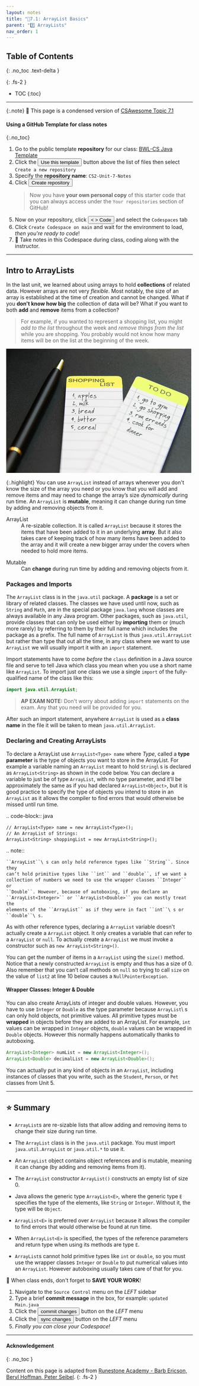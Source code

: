 ```yaml
---
layout: notes
title: "📓7.1: ArrayList Basics" 
parent: "7️⃣ ArrayLists"
nav_order: 1
---
```


## Table of Contents
{: .no_toc .text-delta }

{: .fs-2 }
- TOC
{:toc}

---

{:.note}
📖 This page is a condensed version of [CSAwesome Topic 7.1](https://runestone.academy/ns/books/published/csawesome/Unit7-ArrayList/topic-7-1-arraylist-basics.html?mode=browsing) 

#### Using a GitHub Template for class notes
{:.no_toc}

<div class="setup" markdown="block">

1. Go to the public template **repository** for our class: [BWL-CS Java Template](https://github.com/BWL-CS/java-template)
2. Click the <button type="button" name="button" class="btn btn-green">Use this template</button> button above the list of files then select `Create a new repository`
3. Specify the **repository name**: `CS2-Unit-7-Notes`
4. Click <button type="button" name="button" class="btn btn-green">Create repository</button>
    > Now you have **your own personal copy** of this starter code that you can always access under the `Your repositories` section of GitHub! 
5. Now on your repository, click <button type="button" name="button" class="btn btn-green"> < > Code </button> and select the `Codespaces` tab
6. Click `Create Codespace on main` and wait for the environment to load, _then you're ready to code_!
7. 📝 Take notes in this Codespace during class, coding along with the instructor.

</div>

---

## Intro to ArrayLists

In the last unit, we learned about using arrays to hold **collections** of related data. However arrays are not very _flexible_. Most notably, the size of an array is established at the time of creation and cannot be changed. What if you **don't know how big** the collection of data will be? What if you want to both **add** and **remove** items from a collection? 
> For example, if you wanted to represent a shopping list, you might _add to the list_ throughout the week and _remove things from the list_ while you are shopping. You probably would not know how many items will be on the list at the beginning of the week.

![image](Figures/lists.jpg)

{:.highlight}
You can use ``ArrayList`` instead of arrays whenever you don't know the size of the array you need or you know that you will add and remove items and may need to change the array’s size _dynamically_ during run time. An ``ArrayList`` is **mutable**, meaning it can change during run time by adding and removing objects from it.

<html>
<dl>
  <dt>ArrayList</dt>
  <dd>A re-sizable collection. It is called <code>ArrayList</code> because it stores the items that have been added to it in an underlying <strong>array</strong>. But it also takes care of keeping track of how many items have been added to the array and it will create a new bigger array under the covers when needed to hold more items.
  </dd>
</dl>
</html>

<html>
<dl>
  <dt>Mutable</dt>
  <dd>Can <strong>change</strong> during run time by adding and removing objects from it.
  </dd>
</dl>
</html>

### Packages and Imports

The ``ArrayList`` class is in the ``java.util`` package. A **package** is a set
or library of related classes. The classes we have used until now, such as
``String`` and ``Math``, are in the special package ``java.lang`` whose classes
are always available in any Java program. Other packages, such as ``java.util``,
provide classes that can only be used either by **importing** them or (much more
rarely) by referring to them by their full name which includes the package as a
prefix. The full name of ``ArrayList`` is thus ``java.util.ArrayList`` but
rather than type that out all the time, in any class where we want to use
``ArrayList`` we will usually import it with an ``import`` statement.

<div class="imp" markdown="block">

Import statements have to come _before_ the `class` definition in a Java source file and serve to tell Java which class you mean when you use a short name like ``ArrayList``. To import just one class we use a single ``import`` of the fully-qualified name of the class like this:

```java
import java.util.ArrayList;
```
> **AP EXAM NOTE:** Don't worry about adding `import` statements on the exam. Any that you need will be provided for you.

</div>

After such an import statement, anywhere ``ArrayList`` is used as a **class name** in the file it will be taken to mean ``java.util.ArrayList``.

### Declaring and Creating ArrayLists

To declare a ArrayList use ``ArrayList<Type> name`` where *Type*, called a
**type parameter** is the type of objects you want to store in the ArrayList.
For example a variable naming an ``ArrayList`` meant to hold ``String``\ s is
declared as ``ArrayList<String>`` as shown in the code below. You can declare a
variable to just be of type ``ArrayList``, with no type parameter, and it’ll be
approximately the same as if you had declared ``ArrayList<Object>``, but it is
good practice to specify the type of objects you intend to store in an
``ArrayList`` as it allows the compiler to find errors that would otherwise be
missed until run time.

.. code-block:: java

    // ArrayList<Type> name = new ArrayList<Type>();
    // An ArrayList of Strings:
    ArrayList<String> shoppingList = new ArrayList<String>();

.. note::

    ``ArrayList``\ s can only hold reference types like ``String``. Since they
    can’t hold primitive types like ``int`` and ``double``, if we want a
    collection of numbers we need to use the wrapper classes ``Integer`` or
    ``Double``. However, because of autoboxing, if you declare an
    ``ArrayList<Integer>`` or ``ArrayList<Double>`` you can mostly treat the
    elements of the ``ArrayList`` as if they were in fact ``int``\ s or
    ``double``\ s.

As with other reference types, declaring a ``ArrayList`` variable doesn't
actually create a ``ArrayList`` object. It only creates a variable that can
refer to a ``ArrayList`` or ``null``. To actually create a ``ArrayList`` we must
invoke a constructor such as ``new ArrayList<String>()``.

You can get the number of items in a ``ArrayList`` using the ``size()`` method.
Notice that a newly constructed ``ArrayList`` is empty and thus has a size of 0.
Also remember that you can’t call methods on ``null`` so trying to call ``size``
on the value of ``list2`` at line 10 below causes a ``NullPointerException``.

#### Wrapper Classes: Integer & Double

You can also create ArrayLists of integer and double values. However, you have
to use ``Integer`` or ``Double`` as the type parameter because ``ArrayList``\ s
can only hold objects, not primitive values. All primitive types must be
**wrapped** in objects before they are added to an ArrayList. For example,
``int`` values can be wrapped in ``Integer`` objects, ``double`` values can be
wrapped in ``Double`` objects. However this normally happens automatically
thanks to autoboxing.

```java
ArrayList<Integer> numList = new ArrayList<Integer>();
ArrayList<Double> decimalList = new ArrayList<Double>();
```

You can actually put in any kind of objects in an ``ArrayList``, including
instances of classes that you write, such as the ``Student``, ``Person``, or
``Pet`` classes from Unit 5.

---

## ⭐️ Summary

- ``ArrayList``s are re-sizable lists that allow adding and removing items to
  change their size during run time.

- The ``ArrayList`` class is in the ``java.util`` package. You must import
  ``java.util.ArrayList`` or ``java.util.*`` to use it.

- An ``ArrayList`` object contains object references and is mutable, meaning it
  can change (by adding and removing items from it).

- The ``ArrayList`` constructor ``ArrayList()`` constructs an empty list of size 0.

- Java allows the generic type ``ArrayList<E>``, where the generic type ``E``
  specifies the type of the elements, like ``String`` or ``Integer``. Without
  it, the type will be ``Object``.

- ``ArrayList<E>`` is preferred over ``ArrayList`` because it allows the
  compiler to find errors that would otherwise be found at run time.

- When ``ArrayList<E>`` is specified, the types of the reference parameters and
  return type when using its methods are type ``E``.

- ``ArrayList``s cannot hold primitive types like ``int`` or ``double``, so
  you must use the wrapper classes ``Integer`` or ``Double`` to put numerical
  values into an ``ArrayList``. However autoboxing usually takes care of that
  for you.

<div class="warn" markdown="block">

🛑 When class ends, don't forget to **SAVE YOUR WORK**!

1. Navigate to the `Source Control` menu on the _LEFT_ sidebar
2. Type a brief **commit message** in the box, for example: `updated Main.java`
3. Click the <button type="button" name="button" class="btn btn-green">commit changes</button> button on the _LEFT_ menu
4. Click the <button type="button" name="button" class="btn btn-green">sync changes</button> button on the _LEFT_ menu
5. _Finally you can close your Codespace!_

</div>

---

#### Acknowledgement
{: .no_toc }

Content on this page is adapted from [Runestone Academy - Barb Ericson, Beryl Hoffman, Peter Seibel](https://runestone.academy/ns/books/published/csawesome/index.html?mode=browsing).
{: .fs-2 }
